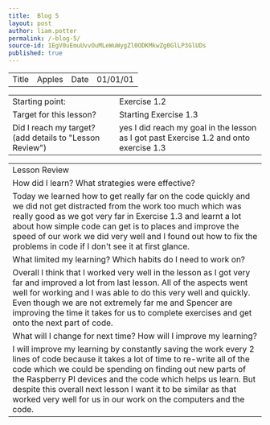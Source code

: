 ```yaml
---
title:  Blog 5
layout: post
author: liam.potter
permalink: /-blog-5/
source-id: 1EgV0uEmuUvvOuMLeWuWygZl0ODKMkwZg0GlLP3GlUDs
published: true
---
```

<table>
  <tr>
    <td>Title</td>
    <td>Apples</td>
    <td>Date</td>
    <td>01/01/01</td>
  </tr>
</table>


<table>
  <tr>
    <td>Starting point:</td>
    <td>Exercise 1.2 </td>
  </tr>
  <tr>
    <td>Target for this lesson?</td>
    <td>Starting Exercise 1.3</td>
  </tr>
  <tr>
    <td>Did I reach my target? 
(add details to "Lesson Review")</td>
    <td>yes I did reach my goal in the lesson as I got past Exercise 1.2 and onto exercise 1.3 </td>
  </tr>
</table>


<table>
  <tr>
    <td>Lesson Review</td>
  </tr>
  <tr>
    <td>How did I learn? What strategies were effective? </td>
  </tr>
  <tr>
    <td>Today we learned how to get really far on the code quickly and we did not get distracted from the work too much which was really good as we got very far in Exercise 1.3 and learnt a lot about how simple code can get is to places and improve the speed of our work we did very well and I found out how to fix the problems in code if I don't see it at first glance.</td>
  </tr>
  <tr>
    <td>What limited my learning? Which habits do I need to work on? </td>
  </tr>
  <tr>
    <td>Overall I think that I worked very well in the lesson as I got very far and improved a lot from last lesson. All of the aspects went well for working and I was able to do this very well and quickly. Even though we are not extremely far me and Spencer are improving the time it takes for us to complete exercises and get onto the next part of code.</td>
  </tr>
  <tr>
    <td>What will I change for next time? How will I improve my learning?</td>
  </tr>
  <tr>
    <td>I will improve my learning by constantly saving the work every 2 lines of code because it takes a lot of time to re-write all of the code which we could be spending on finding out new parts of the Raspberry PI devices and the code which helps us learn. But despite this overall next lesson I want it to be similar as that worked very well for us in our work on the computers and the code.</td>
  </tr>
</table>


